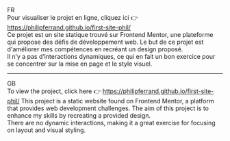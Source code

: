 FR <br>
Pour visualiser le projet en ligne, cliquez ici 👉 https://philipferrand.github.io/first-site-phil/ <br>
Ce projet est un site statique trouvé sur Frontend Mentor, une plateforme qui propose des défis de développement web. Le but de ce projet est d'améliorer mes compétences en recréant un design proposé. <br>
Il n’y a pas d’interactions dynamiques, ce qui en fait un bon exercice pour se concentrer sur la mise en page et le style visuel.

------------------------------------------------------------------------------------------------------------------------------------

GB <br>
To view the project, click here 👉 https://philipferrand.github.io/first-site-phil/
This project is a static website found on Frontend Mentor, a platform that provides web development challenges. The aim of this project is to enhance my skills by recreating a provided design. <br>
There are no dynamic interactions, making it a great exercise for focusing on layout and visual styling.
